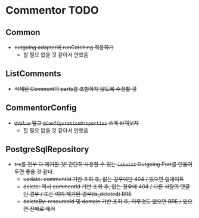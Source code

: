 # Commentor TODO
## Common
* ~~outgoing adapter에 runCatching 적용하기~~
  * 할 필요 없을 것 같아서 안했음

## ListComments
* ~~삭제된 Comment의 parts를 포함하지 않도록 수정할 것~~

## CommentorConfig
* ~~`@Value` 말고 `@ConfigurationProperties` 쓰게 바꿔보자~~
  * 할 필요 없을 것 같아서 안했음

## PostgreSqlRepository
* ~~trx를 전부 다 제거할 것! 간단히 사용할 수 있는 `isExist` Outgoing Port를 만들어두면 좋을 것 같다~~.
  * ~~update: commentId 기반 조회 후, 없는 경우에만 404 / 있으면 업데이트~~
  * ~~delete: 역시 commentId 기반 조회 후, 없는 경우에 404 / 다른 사람의 댓글인 경우 / 또는 이미 제거된 경우(is_deleted) BRE~~
  * ~~deleteBy: resourceId 및 domain 기반 조회 후, 아무것도 없으면 BRE / 있으면 진짜로 제거~~ 